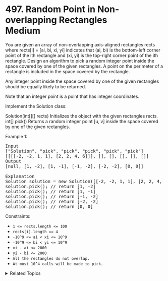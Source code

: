 # 497. Random Point in Non-overlapping Rectangles<br> Medium

You are given an array of non-overlapping axis-aligned rectangles rects where rects[i] = [ai, bi, xi, yi] indicates that (ai, bi) is the bottom-left corner point of the ith rectangle and (xi, yi) is the top-right corner point of the ith rectangle. Design an algorithm to pick a random integer point inside the space covered by one of the given rectangles. A point on the perimeter of a rectangle is included in the space covered by the rectangle.

Any integer point inside the space covered by one of the given rectangles should be equally likely to be returned.

Note that an integer point is a point that has integer coordinates.

Implement the Solution class:

Solution(int[][] rects) Initializes the object with the given rectangles rects.
int[] pick() Returns a random integer point [u, v] inside the space covered by one of the given rectangles.

Example 1:

<pre>
Input
["Solution", "pick", "pick", "pick", "pick", "pick"]
[[[[-2, -2, 1, 1], [2, 2, 4, 6]]], [], [], [], [], []]
Output
[null, [1, -2], [1, -1], [-1, -2], [-2, -2], [0, 0]]

Explanation
Solution solution = new Solution([[-2, -2, 1, 1], [2, 2, 4, 6]]);
solution.pick(); // return [1, -2]
solution.pick(); // return [1, -1]
solution.pick(); // return [-1, -2]
solution.pick(); // return [-2, -2]
solution.pick(); // return [0, 0]
</pre>

Constraints:

- `1 <= rects.length <= 100`
- `rects[i].length == 4`
- `-10^9 <= ai < xi <= 10^9`
- `-10^9 <= bi < yi <= 10^9`
- `xi - ai <= 2000`
- `yi - bi <= 2000`
- `All the rectangles do not overlap.`
- `At most 10^4 calls will be made to pick.`

<details>

<summary> Related Topics </summary>

-   `Design`
-   `Binary Search`

</details>